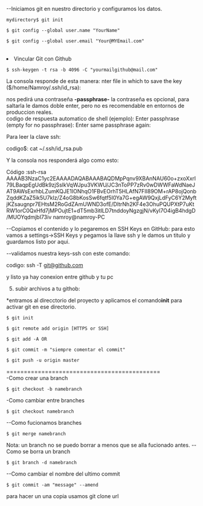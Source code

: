 

--Iniciamos git en nuestro directorio y configuramos los datos.
  <p><code>mydirectory$ git init </code></p>
  <p><code>$ git config --global user.name "YourName"</code></p>
  <p><code>$ git config --global user.email "Your@MYEmail.com"</code></p><br>
  
<li>Vincular Git con Github</li>
  <p><code>$ ssh-keygen -t rsa -b 4096 -C "yourmailgithub@mail.com"</code></p>
  
La consola responde de esta manera:
  nter file in which to save the key ($/home/Namroy/.ssh/id_rsa):

nos pedirá una contraseña <b>-passphrase-</b> la contraseña es opcional,
para saltarla le damos doble enter, pero no es recomendable en entornos de produccion reales.
<br>
codigo de respuesta automatico de shell (ejemplo):
Enter passphrase (empty for no passphrase):
Enter same passphrase again: 

Para leer la clave ssh:

codigo$: cat ~/.ssh/id_rsa.pub

Y la consola nos responderá algo como esto:

Código :ssh-rsa AAAAB3NzaC1yc2EAAAADAQABAAABAQDMpPqnv9XBAnNAU60o+zxoXxrl79LBaqpEgUdBk9zjSslkVqWJpu3VKWU/JC3nToPP7zRv0wDWWFaWdNaeJAT9AWsExrhbLZumKQJE1IONhqO1FBvEOrhT5HLAfN7FII89OM+rAP8ojQonbZqddKZaZ5ik5U7kIz/Z4oG8bKosSw6fqtf5I0Ya7G+egAW9QxjLdFyC6Y2MyftjKZsaugnpr7EHtsM2RoGdZAmUWND3ofE/DltrNh2KF4e3OhuPQUPXtP7uKtRW1orC0QxHfd7jMPOujtE1+dT5mb3itlLD7tnddoyNgzgjN/vKyl7O4igB4hdgD/MUOYqdmjbI73iv namroy@namroy-PC

--Copiamos el contenido y lo pegaremos en SSH Keys en GitHub:
  para esto vamos a settings->SSH Keys y pegamos la llave ssh y le damos un titulo  y guardamos listo por aqui.
  
--validamos nuestra keys-ssh con este comando:

  codigo: ssh -T git@github.com 

y listo ya hay conexion entre github y tu pc

5) subir archivos a tu githob:

*entramos al direcctorio del proyecto y aplicamos el comando<b>init</b> para activar git en ese directorio.<br>

<p><code>$ git init</code></p>

<p><code>$ git remote add origin [HTTPS or SSH]</code></p>

<p><code>$ git add -A OR <name.file> </p></code>

<p><code>$ git commit -m "siempre comentar el commit"</code></p>

<p><code>$ git push -u origin master</code></p>

============================================<br>
-Como crear una branch
<p><code>$ git checkout -b namebranch</code></p>

-Como cambiar entre branches

<p><code>$ git checkout namebranch</code></p>

--Como fucionamos branches

<p><code>$ git merge namebranch</code></p>

Nota: un branch no se puedo borrar a menos que se alla fucionado antes. 
--Como se borra un branch

<p><code>$ git branch -d namebranch</code></p>

--Como cambiar el nombre del ultimo commit 

<p><code>$ git commit -am "message" --amend</code></p>

para hacer un una copia usamos git clone url

